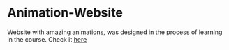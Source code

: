 # Animation-Website
Website with amazing animations, was designed in the process of learning in the course.
Check it [here](https://queeenaya.github.io/Animation-Website/)
